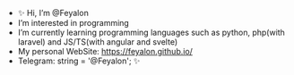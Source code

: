 - ✨ Hi, I’m @Feyalon
- I’m interested in programming
- I’m currently learning programming languages such as python, php(with laravel) and JS/TS(with angular and svelte)
- My personal WebSite: https://feyalon.github.io/
- Telegram: string = '@Feyalon'; ✨

<!---
Feyalon/Feyalon is a ✨ special ✨ repository because its `README.md` (this file) appears on your GitHub profile.
You can click the Preview link to take a look at your changes.
--->
